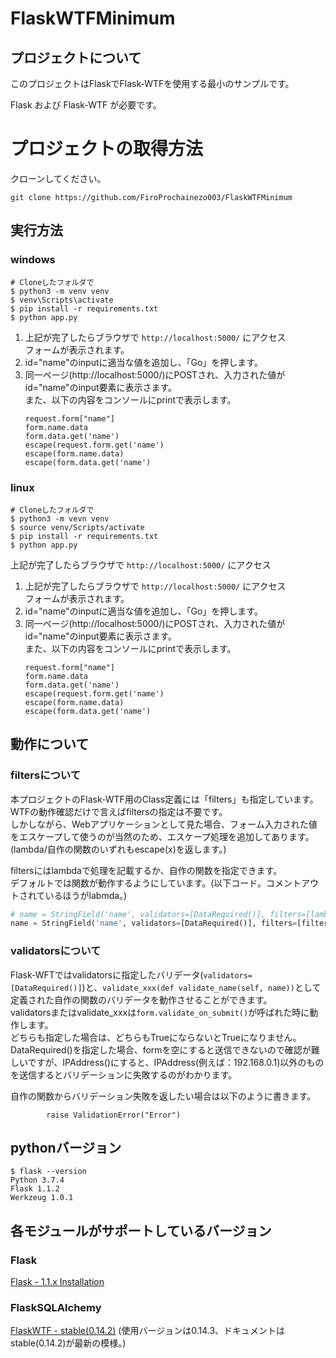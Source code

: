 # FlaskWTFMinimum

## プロジェクトについて

このプロジェクトはFlaskでFlask-WTFを使用する最小のサンプルです。

Flask および Flask-WTF が必要です。


# プロジェクトの取得方法

クローンしてください。

```
git clone https://github.com/FiroProchainezo003/FlaskWTFMinimum
```

## 実行方法

### windows

```shell script
# Cloneしたフォルダで
$ python3 -m venv venv
$ venv\Scripts\activate
$ pip install -r requirements.txt
$ python app.py
```

1. 上記が完了したらブラウザで `http://localhost:5000/` にアクセス<br>
   フォームが表示されます。
2. id="name"のinputに適当な値を追加し、「Go」を押します。
3. 同一ページ(http://localhost:5000/)にPOSTされ、入力された値がid="name"のinput要素に表示さます。<br>
   また、以下の内容をコンソールにprintで表示します。<br>
   ```
   request.form["name"]
   form.name.data
   form.data.get('name')
   escape(request.form.get('name')
   escape(form.name.data)
   escape(form.data.get('name')
   ```


### linux

```shell script
# Cloneしたフォルダで
$ python3 -m vevn venv
$ source venv/Scripts/activate
$ pip install -r requirements.txt
$ python app.py
```

上記が完了したらブラウザで `http://localhost:5000/` にアクセス

1. 上記が完了したらブラウザで `http://localhost:5000/` にアクセス<br>
   フォームが表示されます。
2. id="name"のinputに適当な値を追加し、「Go」を押します。
3. 同一ページ(http://localhost:5000/)にPOSTされ、入力された値がid="name"のinput要素に表示さます。<br>
   また、以下の内容をコンソールにprintで表示します。<br>
   ```
   request.form["name"]
   form.name.data
   form.data.get('name')
   escape(request.form.get('name')
   escape(form.name.data)
   escape(form.data.get('name')
   ```

## 動作について

### filtersについて

本プロジェクトのFlask-WTF用のClass定義には「filters」も指定しています。<br>
WTFの動作確認だけで言えばfiltersの指定は不要です。<br>
しかしながら、Webアプリケーションとして見た場合、フォーム入力された値をエスケープして使うのが当然のため、エスケープ処理を追加してあります。(lambda/自作の関数のいずれもescape(x)を返します。)<br>

filtersにはlambdaで処理を記載するか、自作の関数を指定できます。<br>
デフォルトでは関数が動作するようにしています。(以下コード。コメントアウトされているほうがlabmda。)<br>
```python
# name = StringField('name', validators=[DataRequired()], filters=[lambda x: escape(x) if x is not None else x])
name = StringField('name', validators=[DataRequired()], filters=[filter_escape])
```

### validatorsについて

Flask-WFTではvalidatorsに指定したバリデータ(`validators=[DataRequired()]`)と、`validate_xxx(def validate_name(self, name))`として定義された自作の関数のバリデータを動作させることができます。<br>
validatorsまたはvalidate_xxxは`form.validate_on_submit()`が呼ばれた時に動作します。<br>
どちらも指定した場合は、どちらもTrueにならないとTrueになりません。<br>
DataRequired()を指定した場合、formを空にすると送信できないので確認が難しいですが、IPAddress()にすると、IPAddress(例えば：192.168.0.1)以外のものを送信するとバリデーションに失敗するのがわかります。

自作の関数からバリデーション失敗を返したい場合は以下のように書きます。<br>
```
        raise ValidationError("Error")

```


## pythonバージョン

```
$ flask --version
Python 3.7.4
Flask 1.1.2
Werkzeug 1.0.1
```

## 各モジュールがサポートしているバージョン

### Flask
[Flask - 1.1.x Installation](https://flask.palletsprojects.com/en/1.1.x/installation/)

### FlaskSQLAlchemy
[FlaskWTF - stable(0.14.2)](https://flask-wtf.readthedocs.io/en/stable/)
(使用バージョンは0.14.3、ドキュメントはstable(0.14.2)が最新の模様。)
